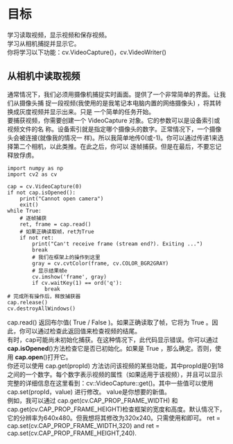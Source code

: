 # 目标
学习读取视频，显示视频和保存视频。  
学习从相机捕捉并显示它。  
你将学习以下功能：cv.VideoCapture()，cv.VideoWriter()  
## 从相机中读取视频
通常情况下，我们必须用摄像机捕捉实时画面。提供了一个非常简单的界面。让我们从摄像头捕
捉一段视频(我使用的是我笔记本电脑内置的网络摄像头) ，将其转换成灰度视频并显示出来。只是
一个简单的任务开始。  
要捕获视频，你需要创建一个 VideoCapture 对象。它的参数可以是设备索引或视频文件的名
称。设备索引就是指定哪个摄像头的数字。正常情况下，一个摄像头会被连接(就像我的情况一
样)。所以我简单地传0(或-1)。你可以通过传递1来选择第二个相机，以此类推。在此之后，你可以
逐帧捕获。但是在最后，不要忘记释放俘虏。
```
import numpy as np
import cv2 as cv

cap = cv.VideoCapture(0)
if not cap.isOpened():
    print("Cannot open camera")
    exit()
while True:
    # 逐帧捕获
    ret, frame = cap.read()
    # 如果正确读取帧，ret为True
    if not ret:
        print("Can't receive frame (stream end?). Exiting ...")
        break
        # 我们在框架上的操作到这里
        gray = cv.cvtColor(frame, cv.COLOR_BGR2GRAY)
        # 显示结果帧e
        cv.imshow('frame', gray)
        if cv.waitKey(1) == ord('q'):
            break
# 完成所有操作后，释放捕获器
cap.release()
cv.destroyAllWindows()
```
cap.read() 返回布尔值( True / False )。如果正确读取了帧，它将为 True 。因此，你可以通过检查此返回值来检查视频的结尾。  
有时，cap可能尚未初始化捕获。在这种情况下，此代码显示错误。你可以通过**cap.isOpened**()方法检查它是否已初始化。如果是 True ，那么确定。否则，使用
**cap.open**()打开它。  
你还可以使用 cap.get(propId) 方法访问该视频的某些功能，其中propId是0到18之间的一个数字。每个数字表示视频的属性（如果适用于该视频），并且可以显示完整的详细信息在这里看到：cv::VideoCapture::get()。其中一些值可以使用 cap.set(propId，value) 进行修改。 value是你想要的新值。  
例如，我可以通过 cap.get(cv.CAP_PROP_FRAME_WIDTH) 和 cap.get(cv.CAP_PROP_FRAME_HEIGHT)检查框架的宽度和高度。默认情况下，它的分辨率为640x480。但我想将其修改为320x240。只需使用和即可。 ret = cap.set(cv.CAP_PROP_FRAME_WIDTH,320) and ret = cap.set(cv.CAP_PROP_FRAME_HEIGHT,240).  


